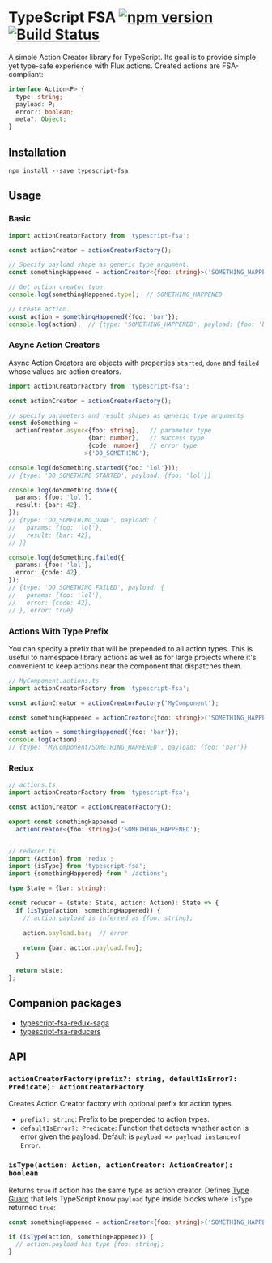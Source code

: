 # TypeScript FSA [![npm version][npm-image]][npm-url] [![Build Status][travis-image]][travis-url]

A simple Action Creator library for TypeScript. Its goal is to provide simple
yet type-safe experience with Flux actions.
Created actions are FSA-compliant:
 
```ts
interface Action<P> {
  type: string;
  payload: P;
  error?: boolean;
  meta?: Object;
}
``` 

## Installation

```
npm install --save typescript-fsa
```

## Usage

### Basic

```ts
import actionCreatorFactory from 'typescript-fsa';

const actionCreator = actionCreatorFactory();

// Specify payload shape as generic type argument. 
const somethingHappened = actionCreator<{foo: string}>('SOMETHING_HAPPENED');

// Get action creator type.
console.log(somethingHappened.type);  // SOMETHING_HAPPENED

// Create action.
const action = somethingHappened({foo: 'bar'});
console.log(action);  // {type: 'SOMETHING_HAPPENED', payload: {foo: 'bar'}}  
```

### Async Action Creators

Async Action Creators are objects with properties `started`, `done` and 
`failed` whose values are action creators. 

```ts
import actionCreatorFactory from 'typescript-fsa';

const actionCreator = actionCreatorFactory();

// specify parameters and result shapes as generic type arguments
const doSomething = 
  actionCreator.async<{foo: string},   // parameter type
                      {bar: number},   // success type
                      {code: number}   // error type
                     >('DO_SOMETHING');

console.log(doSomething.started({foo: 'lol'}));
// {type: 'DO_SOMETHING_STARTED', payload: {foo: 'lol'}}

console.log(doSomething.done({
  params: {foo: 'lol'},
  result: {bar: 42},
});
// {type: 'DO_SOMETHING_DONE', payload: {
//   params: {foo: 'lol'},
//   result: {bar: 42},
// }}

console.log(doSomething.failed({
  params: {foo: 'lol'},
  error: {code: 42},    
});
// {type: 'DO_SOMETHING_FAILED', payload: {
//   params: {foo: 'lol'},
//   error: {code: 42},
// }, error: true}
```
  
### Actions With Type Prefix

You can specify a prefix that will be prepended to all action types. This is 
useful to namespace library actions as well as for large projects where it's 
convenient to keep actions near the component that dispatches them. 

```ts
// MyComponent.actions.ts
import actionCreatorFactory from 'typescript-fsa';

const actionCreator = actionCreatorFactory('MyComponent');

const somethingHappened = actionCreator<{foo: string}>('SOMETHING_HAPPENED');

const action = somethingHappened({foo: 'bar'});
console.log(action);  
// {type: 'MyComponent/SOMETHING_HAPPENED', payload: {foo: 'bar'}}  
```

### Redux

```ts
// actions.ts
import actionCreatorFactory from 'typescript-fsa';

const actionCreator = actionCreatorFactory();

export const somethingHappened = 
  actionCreator<{foo: string}>('SOMETHING_HAPPENED');


// reducer.ts
import {Action} from 'redux';
import {isType} from 'typescript-fsa';
import {somethingHappened} from './actions';

type State = {bar: string};

const reducer = (state: State, action: Action): State => {
  if (isType(action, somethingHappened)) {
    // action.payload is inferred as {foo: string};
    
    action.payload.bar;  // error
    
    return {bar: action.payload.foo};
  }

  return state; 
};
```

## Companion packages

* [typescript-fsa-redux-saga](https://github.com/aikoven/typescript-fsa-redux-saga)
* [typescript-fsa-reducers](https://github.com/dphilipson/typescript-fsa-reducers)

## API

### `actionCreatorFactory(prefix?: string, defaultIsError?: Predicate): ActionCreatorFactory`

Creates Action Creator factory with optional prefix for action types.

* `prefix?: string`: Prefix to be prepended to action types.
* `defaultIsError?: Predicate`: Function that detects whether action is error
 given the payload. Default is `payload => payload instanceof Error`.

### `isType(action: Action, actionCreator: ActionCreator): boolean`

Returns `true` if action has the same type as action creator. Defines 
[Type Guard](https://www.typescriptlang.org/docs/handbook/advanced-types.html#user-defined-type-guards)
that lets TypeScript know `payload` type inside blocks where `isType` returned
`true`:

```ts
const somethingHappened = actionCreator<{foo: string}>('SOMETHING_HAPPENED');

if (isType(action, somethingHappened)) {
  // action.payload has type {foo: string};
}
```

[npm-image]: https://badge.fury.io/js/typescript-fsa.svg
[npm-url]: https://badge.fury.io/js/typescript-fsa
[travis-image]: https://travis-ci.org/aikoven/typescript-fsa.svg?branch=master
[travis-url]: https://travis-ci.org/aikoven/typescript-fsa
